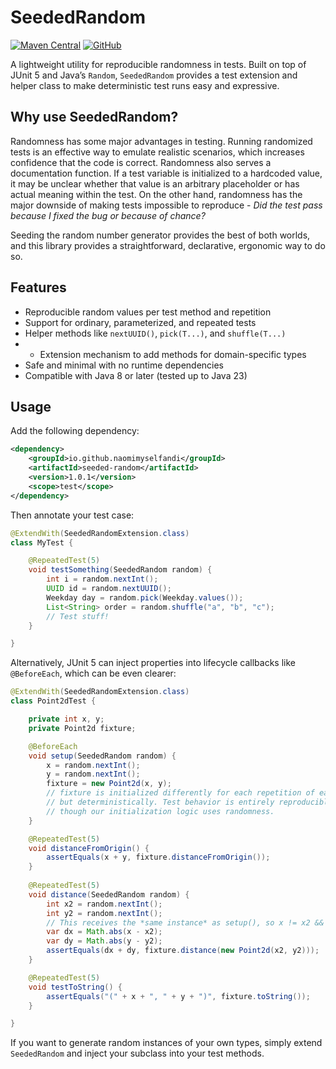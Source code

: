 # SeededRandom

[![Maven Central](https://img.shields.io/maven-central/v/io.github.naomimyselfandi/seeded-random.svg?label=Maven%20Central)](https://central.sonatype.com/artifact/io.github.naomimyselfandi/seeded-random)
[![GitHub](https://img.shields.io/badge/source-GitHub-blue?logo=github)](https://github.com/naomimyselfandi/seeded-random)

A lightweight utility for reproducible randomness in tests.
Built on top of JUnit 5 and Java’s `Random`, `SeededRandom` provides a test
extension and helper class to make deterministic test runs easy and expressive.

## Why use SeededRandom?

Randomness has some major advantages in testing. Running randomized tests is an
effective way to emulate realistic scenarios, which increases confidence that
the code is correct. Randomness also serves a documentation function. If a test
variable is initialized to a hardcoded value, it may be unclear whether that
value is an arbitrary placeholder or has actual meaning within the test. On the
other hand, randomness has the major downside of making tests impossible to
reproduce - *Did the test pass because I fixed the bug or because of chance?*

Seeding the random number generator provides the best of both worlds, and this
library provides a straightforward, declarative, ergonomic way to do so.

## Features

- Reproducible random values per test method and repetition
- Support for ordinary, parameterized, and repeated tests
- Helper methods like `nextUUID()`, `pick(T...)`, and `shuffle(T...)`
- - Extension mechanism to add methods for domain-specific types
- Safe and minimal with no runtime dependencies
- Compatible with Java 8 or later (tested up to Java 23)

## Usage

Add the following dependency:

```xml
<dependency>
    <groupId>io.github.naomimyselfandi</groupId>
    <artifactId>seeded-random</artifactId>
    <version>1.0.1</version>
    <scope>test</scope>
</dependency>
```

Then annotate your test case:

```java
@ExtendWith(SeededRandomExtension.class)
class MyTest {

    @RepeatedTest(5)
    void testSomething(SeededRandom random) {
        int i = random.nextInt();
        UUID id = random.nextUUID();
        Weekday day = random.pick(Weekday.values());
        List<String> order = random.shuffle("a", "b", "c");
        // Test stuff!
    }

}
```

Alternatively, JUnit 5 can inject properties into lifecycle callbacks like
`@BeforeEach`, which can be even clearer:

```java
@ExtendWith(SeededRandomExtension.class)
class Point2dTest {

    private int x, y;
    private Point2d fixture;

    @BeforeEach
    void setup(SeededRandom random) {
        x = random.nextInt();
        y = random.nextInt();
        fixture = new Point2d(x, y);
        // fixture is initialized differently for each repetition of each test,
        // but deterministically. Test behavior is entirely reproducible even
        // though our initialization logic uses randomness.
    }

    @RepeatedTest(5)
    void distanceFromOrigin() {
        assertEquals(x + y, fixture.distanceFromOrigin());
    }
    
    @RepeatedTest(5)
    void distance(SeededRandom random) {
        int x2 = random.nextInt();
        int y2 = random.nextInt();
        // This receives the *same instance* as setup(), so x != x2 && y != y2.
        var dx = Math.abs(x - x2);
        var dy = Math.abs(y - y2);
        assertEquals(dx + dy, fixture.distance(new Point2d(x2, y2)));
    }

    @RepeatedTest(5)
    void testToString() {
        assertEquals("(" + x + ", " + y + ")", fixture.toString());
    }

}
```

If you want to generate random instances of your own types, simply extend `SeededRandom` and inject your subclass into your test methods.
